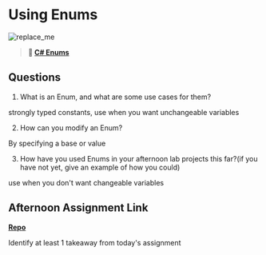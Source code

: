 # Using Enums

![replace_me](https://codeworks.blob.core.windows.net/public/assets/img/illustrations/placeholder.svg)

> **📖 [C# Enums](https://codeworksacademy.com/fs-student-guide/resources/wk10/03-Enums)**

## Questions

1. What is an Enum, and what are some use cases for them?

strongly typed constants, use when you want unchangeable variables

2. How can you modify an Enum?

By specifying a base or value

3. How have you used Enums in your afternoon lab projects this far?(if you have not yet, give an example of how you could)

use when you don't want changeable variables

## Afternoon Assignment Link

**[Repo](https://github.com/KellyWemmer/allspice)**

Identify at least 1 takeaway from today's assignment
